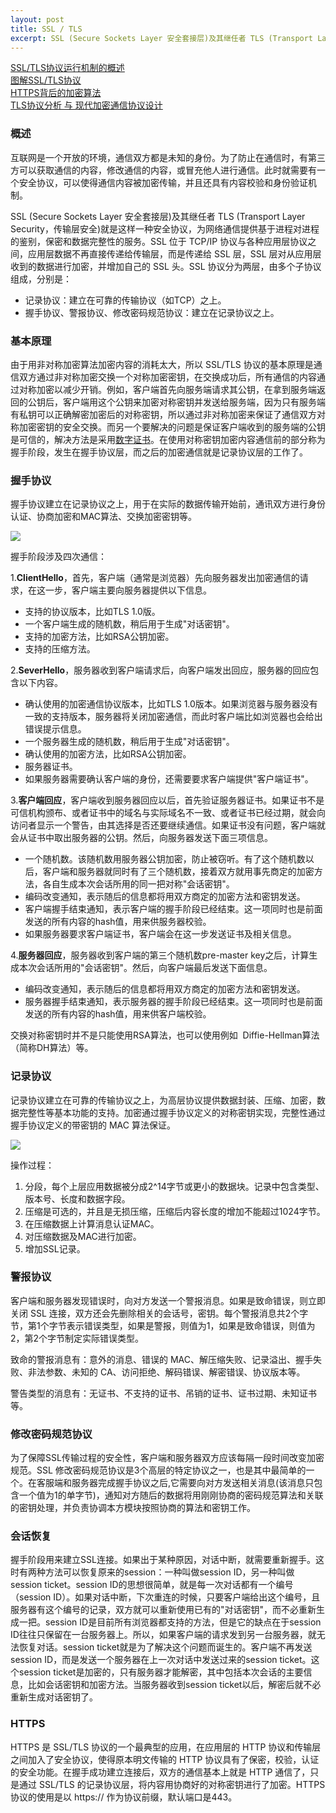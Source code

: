 ```yaml
---
layout: post
title: SSL / TLS
excerpt: SSL (Secure Sockets Layer 安全套接层)及其继任者 TLS (Transport Layer Security，传输层安全)概述
---
```


[SSL/TLS协议运行机制的概述](http://www.ruanyifeng.com/blog/2014/02/ssl_tls.html)  
[图解SSL/TLS协议](http://www.ruanyifeng.com/blog/2014/09/illustration-ssl.html)  
[HTTPS背后的加密算法](http://insights.thoughtworkers.org/cipher-behind-https/)  
[TLS协议分析 与 现代加密通信协议设计](https://blog.helong.info/blog/2015/09/06/tls-protocol-analysis-and-crypto-protocol-design/)

### 概述

互联网是一个开放的环境，通信双方都是未知的身份。为了防止在通信时，有第三方可以获取通信的内容，修改通信的内容，或冒充他人进行通信。此时就需要有一个安全协议，可以使得通信内容被加密传输，并且还具有内容校验和身份验证机制。

SSL (Secure Sockets Layer 安全套接层)及其继任者 TLS (Transport Layer Security，传输层安全)就是这样一种安全协议，为网络通信提供基于进程对进程的鉴别，保密和数据完整性的服务。SSL 位于 TCP/IP 协议与各种应用层协议之间，应用层数据不再直接传递给传输层，而是传递给 SSL 层，SSL 层对从应用层收到的数据进行加密，并增加自己的 SSL 头。SSL 协议分为两层，由多个子协议组成，分别是：

- 记录协议：建立在可靠的传输协议（如TCP）之上。
- 握手协议、警报协议、修改密码规范协议：建立在记录协议之上。

### 基本原理

由于用非对称加密算法加密内容的消耗太大，所以 SSL/TLS 协议的基本原理是通信双方通过非对称加密交换一个对称加密密钥，在交换成功后，所有通信的内容通过对称加密以减少开销。例如，客户端首先向服务端请求其公钥，在拿到服务端返回的公钥后，客户端用这个公钥来加密对称密钥并发送给服务端，因为只有服务端有私钥可以正确解密加密后的对称密钥，所以通过非对称加密来保证了通信双方对称加密密钥的安全交换。而另一个要解决的问题是保证客户端收到的服务端的公钥是可信的，解决方法是采用[数字证书](http://www.jianshu.com/p/94f0a608055c)。在使用对称密钥加密内容通信前的部分称为握手阶段，发生在握手协议层，而之后的加密通信就是记录协议层的工作了。

### 握手协议

握手协议建立在记录协议之上，用于在实际的数据传输开始前，通讯双方进行身份认证、协商加密和MAC算法、交换加密密钥等。

![](http://oc34tply2.bkt.clouddn.com/ssl_and_tls1.png)

握手阶段涉及四次通信：

1.**ClientHello**，首先，客户端（通常是浏览器）先向服务器发出加密通信的请求，在这一步，客户端主要向服务器提供以下信息。

 * 支持的协议版本，比如TLS 1.0版。
 * 一个客户端生成的随机数，稍后用于生成"对话密钥"。
 * 支持的加密方法，比如RSA公钥加密。
 * 支持的压缩方法。

2.**SeverHello**，服务器收到客户端请求后，向客户端发出回应，服务器的回应包含以下内容。

 * 确认使用的加密通信协议版本，比如TLS 1.0版本。如果浏览器与服务器没有一致的支持版本，服务器将关闭加密通信，而此时客户端比如浏览器也会给出错误提示信息。
 * 一个服务器生成的随机数，稍后用于生成"对话密钥"。
 * 确认使用的加密方法，比如RSA公钥加密。
 * 服务器证书。
 * 如果服务器需要确认客户端的身份，还需要要求客户端提供"客户端证书"。

3.**客户端回应**，客户端收到服务器回应以后，首先验证服务器证书。如果证书不是可信机构颁布、或者证书中的域名与实际域名不一致、或者证书已经过期，就会向访问者显示一个警告，由其选择是否还要继续通信。如果证书没有问题，客户端就会从证书中取出服务器的公钥。然后，向服务器发送下面三项信息。

 * 一个随机数。该随机数用服务器公钥加密，防止被窃听。有了这个随机数以后，客户端和服务器就同时有了三个随机数，接着双方就用事先商定的加密方法，各自生成本次会话所用的同一把对称"会话密钥"。
 * 编码改变通知，表示随后的信息都将用双方商定的加密方法和密钥发送。
 * 客户端握手结束通知，表示客户端的握手阶段已经结束。这一项同时也是前面发送的所有内容的hash值，用来供服务器校验。
 * 如果服务器要求客户端证书，客户端会在这一步发送证书及相关信息。

4.**服务器回应**，服务器收到客户端的第三个随机数pre-master key之后，计算生成本次会话所用的"会话密钥"。然后，向客户端最后发送下面信息。
 * 编码改变通知，表示随后的信息都将用双方商定的加密方法和密钥发送。
 * 服务器握手结束通知，表示服务器的握手阶段已经结束。这一项同时也是前面发送的所有内容的hash值，用来供客户端校验。

交换对称密钥时并不是只能使用RSA算法，也可以使用例如  Diffie-Hellman算法（简称DH算法）等。

### 记录协议

记录协议建立在可靠的传输协议之上，为高层协议提供数据封装、压缩、加密，数据完整性等基本功能的支持。加密通过握手协议定义的对称密钥实现，完整性通过握手协议定义的带密钥的 MAC 算法保证。

![](http://oc34tply2.bkt.clouddn.com/ssl_and_tls2.jpg)

操作过程：

1. 分段，每个上层应用数据被分成2^14字节或更小的数据块。记录中包含类型、版本号、长度和数据字段。
1. 压缩是可选的，并且是无损压缩，压缩后内容长度的增加不能超过1024字节。
1. 在压缩数据上计算消息认证MAC。
1. 对压缩数据及MAC进行加密。
1. 增加SSL记录。

### 警报协议

客户端和服务器发现错误时，向对方发送一个警报消息。如果是致命错误，则立即关闭 SSL 连接，双方还会先删除相关的会话号，密钥。每个警报消息共2个字节，第1个字节表示错误类型，如果是警报，则值为1，如果是致命错误，则值为2，第2个字节制定实际错误类型。

致命的警报消息有：意外的消息、错误的 MAC、解压缩失败、记录溢出、握手失败、非法参数、未知的 CA、访问拒绝、解码错误、解密错误、协议版本等。

警告类型的消息有：无证书、不支持的证书、吊销的证书、证书过期、未知证书等。

### 修改密码规范协议

为了保障SSL传输过程的安全性，客户端和服务器双方应该每隔一段时间改变加密规范。SSL 修改密码规范协议是3个高层的特定协议之一，也是其中最简单的一个。在客服端和服务器完成握手协议之后,它需要向对方发送相关消息(该消息只包含一个值为1的单字节)，通知对方随后的数据将用刚刚协商的密码规范算法和关联的密钥处理，并负责协调本方模块按照协商的算法和密钥工作。

### 会话恢复

握手阶段用来建立SSL连接。如果出于某种原因，对话中断，就需要重新握手。这时有两种方法可以恢复原来的session：一种叫做session ID，另一种叫做session ticket。session ID的思想很简单，就是每一次对话都有一个编号（session ID）。如果对话中断，下次重连的时候，只要客户端给出这个编号，且服务器有这个编号的记录，双方就可以重新使用已有的"对话密钥"，而不必重新生成一把。session ID是目前所有浏览器都支持的方法，但是它的缺点在于session ID往往只保留在一台服务器上。所以，如果客户端的请求发到另一台服务器，就无法恢复对话。session ticket就是为了解决这个问题而诞生的。客户端不再发送session ID，而是发送一个服务器在上一次对话中发送过来的session ticket。这个session ticket是加密的，只有服务器才能解密，其中包括本次会话的主要信息，比如会话密钥和加密方法。当服务器收到session ticket以后，解密后就不必重新生成对话密钥了。

### HTTPS

HTTPS 是 SSL/TLS 协议的一个最典型的应用，在应用层的 HTTP 协议和传输层之间加入了安全协议，使得原本明文传输的 HTTP 协议具有了保密，校验，认证的安全功能。在握手成功建立连接后，双方的通信基本上就是 HTTP 通信了，只是通过 SSL/TLS 的记录协议层，将内容用协商好的对称密钥进行了加密。HTTPS 协议的使用是以 https:// 作为协议前缀，默认端口是443。
